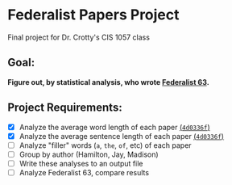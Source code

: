 # Federalist Papers Project
Final project for Dr. Crotty's CIS 1057 class

## Goal:
**Figure out, by statistical analysis, who wrote [Federalist 63](/assets/Federalist63.txt).**

## Project Requirements:
* [x] Analyze the average word length of each paper [(`4d0336f`)](https://github.com/bdotsamir/federalist_papers/commit/4d0336f)
* [x] Analyze the average sentence length of each paper [(`4d0336f`)](https://github.com/bdotsamir/federalist_papers/commit/4d0336f)
* [ ] Analyze "filler" words (`a`, `the`, `of`, etc) of each paper
* [ ] Group by author (Hamilton, Jay, Madison)
* [ ] Write these analyses to an output file
* [ ] Analyze Federalist 63, compare results